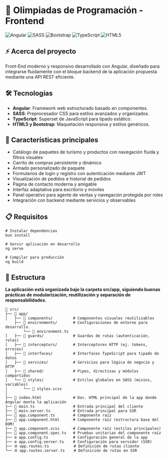 
# 🎨 Olimpiadas de Programación - Frontend 





![Angular](https://img.shields.io/badge/angular-%23DD0031.svg?style=for-the-badge&logo=angular&logoColor=white) 
![SASS](https://img.shields.io/badge/SASS-hotpink.svg?style=for-the-badge&logo=SASS&logoColor=white)
![Bootstrap](https://img.shields.io/badge/bootstrap-%238511FA.svg?style=for-the-badge&logo=bootstrap&logoColor=white)
![TypeScript](https://img.shields.io/badge/typescript-%23007ACC.svg?style=for-the-badge&logo=typescript&logoColor=white)
	![HTML5](https://img.shields.io/badge/html5-%23E34F26.svg?style=for-the-badge&logo=html5&logoColor=white)


## ⚡ Acerca del proyecto
Front-End moderno y responsivo desarrollado con Angular, diseñado para integrarse fluidamente con el bloque backend de la aplicación propuesta mediante una API REST eficiente.
## 🛠️ Tecnologías

- **Angular**: Framework web estructurado basado en componentes.  
- **SASS**: Preprocesador CSS para estilos avanzados y organizados.  
- **TypeScript**: Superset de JavaScript para tipado estático.   
- **HTML5 y Bootstrap**: Maquetación responsiva y estilos genéricos.  
## 🚀 Características principales

- Catálogo de paquetes de turismo y productos con navegación fluida y filtros visuales  
- Carrito de compras persistente y dinámico
- Armado personalizado de paquete
- Formularios de login y registro con autenticación mediante JWT  
- Visualización de pedidos e historial de pedidos
- Página de contacto moderna y amigable 
- Interfaz adaptativa para escritorio y móviles  
- Panel operativo para agente de ventas y navegación protegida por roles
- Integración con backend mediante servicios y observables
## 📋 Requisitos
```
# Instalar dependencias
bun install

# Servir aplicación en desarrollo
ng serve

# Compilar para producción
ng build
```

## 📁 Estructura
**La aplicación está organizada bajo la carpeta src/app, siguiendo buenas prácticas de modularización, reutilización y separación de responsabilidades.**

```
📂 src/
├── 📂 app/
│   ├── 📂 components/         # Componentes visuales reutilizables
    ├── 📂 environments/       # Configuraciones de entorno para desarrollo.
        └── 📄 environment.ts  
│   ├── 📂 guards/             # Guardas de rutas (autenticación, roles)
│   ├── 📂 interceptors/       # Interceptores HTTP (ej. tokens, errores)
│   ├── 📂 interfaces/         # Interfaces TypeScript para tipado de datos
│   ├── 📂 services/           # Servicios para lógica de negocio y HTTP
│   ├── 📂 shared/             # Pipes, directivas y módulos compartidos
│   └── 📂 styles/             # Estilos globales en SASS (mixins, variables)
│       └── 🎨 styles.scss
│
├── 🚀 index.html              # Doc. HTML principal de la app donde Angular monta la aplicación
├── 👤 main.ts                 # Entrada principal del cliente
├── 👤 main.server.ts          # Entrada principal para SSR
├── 📄 app.component.ts        # Componente raíz
├── 📄 app.component.html      # Componente raíz (estructura base del DOM)
├── 📄 app.component.scss      # Componente raíz (estilos principales)
├── 🔧 app.component.spec.ts   # Pruebas unitarias del componente raíz
├── ⚙️ app.config.ts           # Configuración general de la app
├── ⚙️ app.config.server.ts    # Configuración para servidor (SSR)
├── 🌐 app.routes.ts           # Definición de rutas cliente
└── 🌐 app.routes.server.ts    # Definición de rutas en SSR
```
